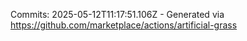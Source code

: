 Commits: 2025-05-12T11:17:51.106Z - Generated via https://github.com/marketplace/actions/artificial-grass
<br>
